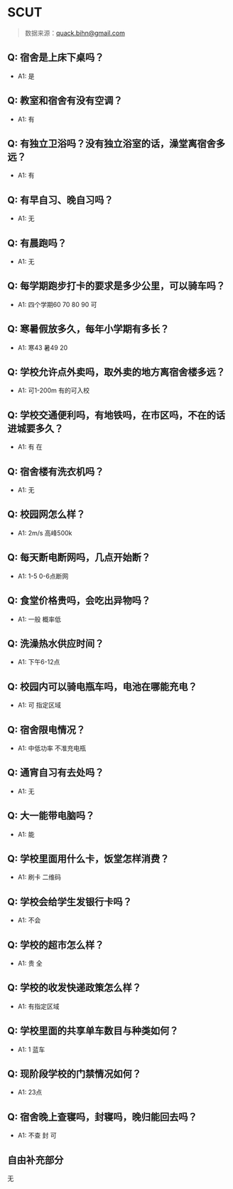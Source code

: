 # SCUT

> 数据来源：quack.bihn@gmail.com

## Q: 宿舍是上床下桌吗？

- A1: 是

## Q: 教室和宿舍有没有空调？

- A1: 有

## Q: 有独立卫浴吗？没有独立浴室的话，澡堂离宿舍多远？

- A1: 有

## Q: 有早自习、晚自习吗？

- A1: 无

## Q: 有晨跑吗？

- A1: 无

## Q: 每学期跑步打卡的要求是多少公里，可以骑车吗？

- A1: 四个学期60 70 80 90 可

## Q: 寒暑假放多久，每年小学期有多长？

- A1: 寒43 暑49 20

## Q: 学校允许点外卖吗，取外卖的地方离宿舍楼多远？

- A1: 可1-200m 有的可入校

## Q: 学校交通便利吗，有地铁吗，在市区吗，不在的话进城要多久？

- A1: 有 在

## Q: 宿舍楼有洗衣机吗？

- A1: 无

## Q: 校园网怎么样？

- A1: 2m/s 高峰500k

## Q: 每天断电断网吗，几点开始断？

- A1: 1-5 0-6点断网

## Q: 食堂价格贵吗，会吃出异物吗？

- A1: 一般 概率低

## Q: 洗澡热水供应时间？

- A1: 下午6-12点

## Q: 校园内可以骑电瓶车吗，电池在哪能充电？

- A1: 可 指定区域

## Q: 宿舍限电情况？

- A1: 中低功率 不准充电瓶

## Q: 通宵自习有去处吗？

- A1: 无

## Q: 大一能带电脑吗？

- A1: 能

## Q: 学校里面用什么卡，饭堂怎样消费？

- A1: 刷卡 二维码

## Q: 学校会给学生发银行卡吗？

- A1: 不会

## Q: 学校的超市怎么样？

- A1: 贵 全

## Q: 学校的收发快递政策怎么样？

- A1: 有指定区域

## Q: 学校里面的共享单车数目与种类如何？

- A1: 1 蓝车

## Q: 现阶段学校的门禁情况如何？

- A1: 23点

## Q: 宿舍晚上查寝吗，封寝吗，晚归能回去吗？

- A1: 不查 封 可

## 自由补充部分

无